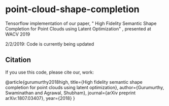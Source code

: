 # point-cloud-shape-completion
Tensorflow implementation of our paper, " High Fidelity Semantic Shape Completion for Point Clouds using Latent Optimization" , presented at WACV 2019

2/2/2019: Code is currently being updated




## Citation
If you use this code, please cite our, work:

  @article{gurumurthy2018high,
    title={High fidelity semantic shape completion for point clouds using latent optimization},
    author={Gurumurthy, Swaminathan and Agrawal, Shubham},
    journal={arXiv preprint arXiv:1807.03407},
    year={2018}
  }
